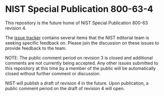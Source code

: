 # NIST Special Publication 800-63-4

This repository is the future home of NIST Special Publication 800-63 revision 4. 

The [issue tracker](https://github.com/usnistgov/800-63-4/issues) contains several items that the NIST editorial team is seeking specific feedback on. Please join the discussion on these issues to provide feedback to the team.

NOTE: The public comment period on revision 3 is closed and additional comments are not currently being accepted. Any other issues submitted to this repository at this time by a member of the public will be automatically closed without further comment or discussion.

NIST will publish a draft of revision 4 in the future. Upon publication, a public comment period on the draft of revision 4 will open.
